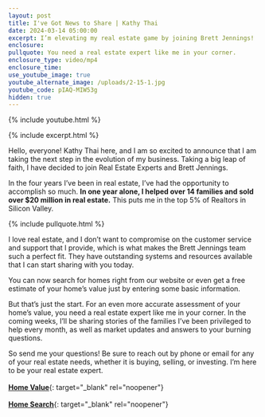 ```yaml
---
layout: post
title: I've Got News to Share | Kathy Thai
date: 2024-03-14 05:00:00
excerpt: I’m elevating my real estate game by joining Brett Jennings!
enclosure:
pullquote: You need a real estate expert like me in your corner.
enclosure_type: video/mp4
enclosure_time:
use_youtube_image: true
youtube_alternate_image: /uploads/2-15-1.jpg
youtube_code: pIAQ-MIW53g
hidden: true
---
```

{% include youtube.html %}

{% include excerpt.html %}

Hello, everyone! Kathy Thai here, and I am so excited to announce that I am taking the next step in the evolution of my business. Taking a big leap of faith, I have decided to join Real Estate Experts and Brett Jennings.

In the four years I’ve been in real estate, I’ve had the opportunity to accomplish so much. **In one year alone, I helped over 14 families and sold over $20 million in real estate.** This puts me in the top 5% of Realtors in Silicon Valley.

{% include pullquote.html %}

I love real estate, and I don’t want to compromise on the customer service and support that I provide, which is what makes the Brett Jennings team such a perfect fit. They have outstanding systems and resources available that I can start sharing with you today.

You can now search for homes right from our website or even get a free estimate of your home’s value just by entering some basic information.

But that’s just the start. For an even more accurate assessment of your home’s value, you need a real estate expert like me in your corner. In the coming weeks, I’ll be sharing stories of the families I’ve been privileged to help every month, as well as market updates and answers to your burning questions.

So send me your questions! Be sure to reach out by phone or email for any of your real estate needs, whether it is buying, selling, or investing. I’m here to be your real estate expert.<br><br>[**Home Value**](https://get.homebot.ai/?id=ccb3a4e6-b5c1-4680-bbd8-7281d8f2e0a5){: target="_blank" rel="noopener"}<br><br>[**Home Search**](https://realestateexperts.ruuster.com/agent/kathy-tai){: target="_blank" rel="noopener"}

&nbsp;